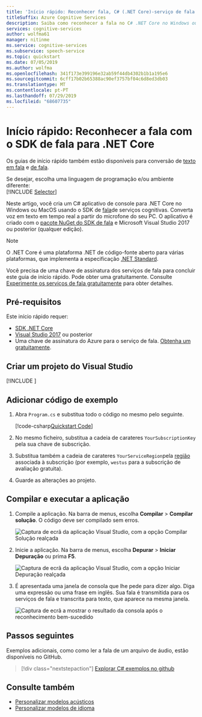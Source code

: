 ```yaml
---
title: 'Início rápido: Reconhecer fala, C# (.NET Core)-serviço de fala'
titleSuffix: Azure Cognitive Services
description: Saiba como reconhecer a fala no C# .NET Core no Windows ou no MacOS usando o SDK de fala
services: cognitive-services
author: wolfma61
manager: nitinme
ms.service: cognitive-services
ms.subservice: speech-service
ms.topic: quickstart
ms.date: 07/05/2019
ms.author: wolfma
ms.openlocfilehash: 341f173e399196e32ab59f44db4302b1b1a195e6
ms.sourcegitcommit: 6cff17b02b65388ac90ef3757bf04c6d8ed3db03
ms.translationtype: MT
ms.contentlocale: pt-PT
ms.lasthandoff: 07/29/2019
ms.locfileid: "68607735"
---
```

# <a name="quickstart-recognize-speech-with-the-speech-sdk-for-net-core"></a>Início rápido: Reconhecer a fala com o SDK de fala para .NET Core

Os guias de início rápido também estão disponíveis para conversão de [texto em fala](quickstart-text-to-speech-dotnetcore.md) e [de fala](quickstart-translate-speech-dotnetcore-windows.md).

Se desejar, escolha uma linguagem de programação e/ou ambiente diferente:<br/>
[!INCLUDE [Selector](../../../includes/cognitive-services-speech-service-quickstart-selector.md)]

Neste artigo, você cria um C# aplicativo de console para .NET Core no Windows ou MacOS usando o SDK de [fala](speech-sdk.md)de serviços cognitivas. Converta voz em texto em tempo real a partir do microfone do seu PC. O aplicativo é criado com o [pacote NuGet do SDK de fala](https://aka.ms/csspeech/nuget) e Microsoft Visual Studio 2017 ou posterior (qualquer edição).

> [!NOTE]
> O .NET Core é uma plataforma .NET de código-fonte aberto para várias plataformas, que implementa a especificação [.NET Standard](https://docs.microsoft.com/dotnet/standard/net-standard).

Você precisa de uma chave de assinatura dos serviços de fala para concluir este guia de início rápido. Pode obter uma gratuitamente. Consulte [Experimente os serviços de fala gratuitamente](get-started.md) para obter detalhes.

## <a name="prerequisites"></a>Pré-requisitos

Este início rápido requer:

* [SDK .NET Core](https://dotnet.microsoft.com/download)
* [Visual Studio 2017](https://visualstudio.microsoft.com/downloads/) ou posterior
* Uma chave de assinatura do Azure para o serviço de fala. [Obtenha um gratuitamente](get-started.md).

## <a name="create-a-visual-studio-project"></a>Criar um projeto do Visual Studio

[!INCLUDE [](../../../includes/cognitive-services-speech-service-quickstart-dotnetcore-create-proj.md)]

## <a name="add-sample-code"></a>Adicionar código de exemplo

1. Abra `Program.cs` e substitua todo o código no mesmo pelo seguinte.

    [!code-csharp[Quickstart Code](~/samples-cognitive-services-speech-sdk/quickstart/csharp-dotnetcore/helloworld/Program.cs#code)]

1. No mesmo ficheiro, substitua a cadeia de carateres `YourSubscriptionKey` pela sua chave de subscrição.

1. Substitua também a cadeia de carateres `YourServiceRegion`pela [região](regions.md) associada à subscrição (por exemplo, `westus` para a subscrição de avaliação gratuita).

1. Guarde as alterações ao projeto.

## <a name="build-and-run-the-app"></a>Compilar e executar a aplicação

1. Compile a aplicação. Na barra de menus, escolha **Compilar** > **Compilar solução**. O código deve ser compilado sem erros.

    ![Captura de ecrã da aplicação Visual Studio, com a opção Compilar Solução realçada](media/sdk/qs-csharp-dotnetcore-windows-05-build.png "Compilação bem-sucedida")

1. Inicie a aplicação. Na barra de menus, escolha **Depurar** > **Iniciar Depuração** ou prima **F5**.

    ![Captura de ecrã da aplicação Visual Studio, com a opção Iniciar Depuração realçada](media/sdk/qs-csharp-dotnetcore-windows-06-start-debugging.png "Iniciar a depuração da aplicação")

1. É apresentada uma janela de consola que lhe pede para dizer algo. Diga uma expressão ou uma frase em inglês. Sua fala é transmitida para os serviços de fala e transcrita para texto, que aparece na mesma janela.

    ![Captura de ecrã a mostrar o resultado da consola após o reconhecimento bem-sucedido](media/sdk/qs-csharp-dotnetcore-windows-07-console-output.png "Resultado da consola após o reconhecimento bem-sucedido")

## <a name="next-steps"></a>Passos seguintes

Exemplos adicionais, como como ler a fala de um arquivo de áudio, estão disponíveis no GitHub.

> [!div class="nextstepaction"]
> [Explorar C# exemplos no github](https://aka.ms/csspeech/samples)

## <a name="see-also"></a>Consulte também

- [Personalizar modelos acústicos](how-to-customize-acoustic-models.md)
- [Personalizar modelos de idioma](how-to-customize-language-model.md)
